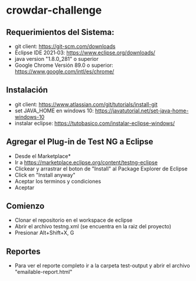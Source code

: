# crowdar-challenge

## Requerimientos del Sistema: 
+ git client: https://git-scm.com/downloads
+ Eclipse IDE 2021‑03: https://www.eclipse.org/downloads/
+ java version "1.8.0_281" o superior
+ Google Chrome Versión 89.0 o superior: https://www.google.com/intl/es/chrome/

## Instalación
+ git client: https://www.atlassian.com/git/tutorials/install-git
+ set JAVA_HOME en windows 10: https://javatutorial.net/set-java-home-windows-10
+ instalar eclipse: https://tutobasico.com/instalar-eclipse-windows/

## Agregar el Plug-in de Test NG a Eclipse
+ Desde el Marketplace*
+ Ir a https://marketplace.eclipse.org/content/testng-eclipse
+ Clickear y arrastrar el boton de "Install" al Package Explorer de Eclipse
+ Click en "Install anyway"
+ Aceptar los terminos y condiciones
+ Aceptar

## Comienzo
+ Clonar el repositorio en el workspace de eclipse
+ Abrir el archivo testng.xml (se encuentra en la raiz del proyecto)
+ Presionar Alt+Shift+X, G

## Reportes
+ Para ver el reporte completo ir a la carpeta test-output y abrir el archivo "emailable-report.html"